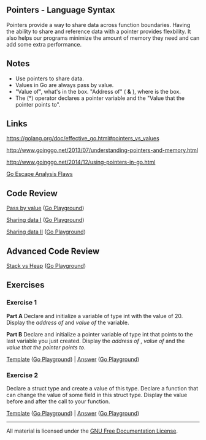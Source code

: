 ## Pointers - Language Syntax

Pointers provide a way to share data across function boundaries. Having the ability to share and reference data with a pointer provides flexbility. It also helps our programs minimize the amount of memory they need and can add some extra performance.

## Notes

* Use pointers to share data.
* Values in Go are always pass by value.
* "Value of", what's in the box. "Address of" ( **&** ), where is the box.
* The (*) operator declares a pointer variable and the "Value that the pointer points to".

## Links

https://golang.org/doc/effective_go.html#pointers_vs_values

http://www.goinggo.net/2013/07/understanding-pointers-and-memory.html

http://www.goinggo.net/2014/12/using-pointers-in-go.html

[Go Escape Analysis Flaws](https://docs.google.com/document/d/1CxgUBPlx9iJzkz9JWkb6tIpTe5q32QDmz8l0BouG0Cw)

## Code Review

[Pass by value](example1/example1.go) ([Go Playground](https://play.golang.org/p/nNnsK6hWdP))

[Sharing data I](example2/example2.go) ([Go Playground](https://play.golang.org/p/FWmGnVUDoA))

[Sharing data II](example3/example3.go) ([Go Playground](http://play.golang.org/p/VYqb11RiWr))

## Advanced Code Review

[Stack vs Heap](advanced/example1/example1.go) ([Go Playground](http://play.golang.org/p/_uK8EYlsd0))

## Exercises

### Exercise 1

**Part A** Declare and initialize a variable of type int with the value of 20. Display the _address of_ and _value of_ the variable.

**Part B** Declare and initialize a pointer variable of type int that points to the last variable you just created. Display the _address of_ , _value of_ and the _value that the pointer points to_.

[Template](exercises/template1/template1.go) ([Go Playground](http://play.golang.org/p/asM7GXfJNk)) | 
[Answer](exercises/exercise1/exercise1.go) ([Go Playground](http://play.golang.org/p/pUtHSTN0Ef))

### Exercise 2

Declare a struct type and create a value of this type. Declare a function that can change the value of some field in this struct type. Display the value before and after the call to your function.

[Template](exercises/template2/template2.go) ([Go Playground](http://play.golang.org/p/b6-FNFOToO)) | 
[Answer](exercises/exercise2/exercise2.go) ([Go Playground](http://play.golang.org/p/oEtveMoO1s))
___
All material is licensed under the [GNU Free Documentation License](https://github.com/ArdanStudios/gotraining/blob/master/LICENSE).